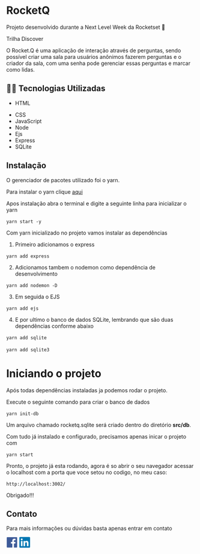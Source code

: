 # RocketQ 
Projeto desenvolvido durante a Next Level Week da Rocketset :rocket:

Trilha Discover

O Rocket.Q é uma aplicação de interação através de perguntas, sendo possível criar uma sala para usuários anônimos fazerem perguntas e o criador da sala, com uma senha pode gerenciar essas perguntas e marcar como lidas.

## :technologist:   Tecnologias Utilizadas 
+ HTML
- CSS
- JavaScript
- Node
- Ejs
- Express
- SQLite


## Instalação
O gerenciador de pacotes utilizado foi o yarn.

Para instalar o yarn clique [aqui](https://classic.yarnpkg.com/en/docs/install)

Apos instalação abra o terminal e digite a seguinte linha para inicializar o yarn
```
yarn start -y 
```

Com yarn inicializado no projeto vamos instalar as dependências

1. Primeiro adicionamos o express

```
yarn add express 
```

2. Adicionamos tambem o nodemon como dependência de desenvolvimento  
```
yarn add nodemon -D
```

3. Em seguida o EJS
```
yarn add ejs 
```

4. E por ultimo o banco de dados  SQLite, lembrando que são duas dependências conforme abaixo
```
yarn add sqlite

yarn add sqlite3 
```


# Iniciando o projeto
Após todas dependências instaladas ja podemos rodar o projeto. 

Execute o seguinte comando para criar o banco de dados
```
yarn init-db
```
Um arquivo chamado rocketq.sqlite será criado dentro do diretório **src/db**. 

Com tudo já instalado e configurado, precisamos apenas inicar o projeto com
```
yarn start
```

Pronto, o projeto já esta rodando, agora é so abrir o seu navegador acessar o localhost com a porta que voce setou no codigo, no meu caso:
```
http://localhost:3002/
```

Obrigado!!! 


## Contato

Para mais informações ou dúvidas basta apenas entrar em contato

<a href="https://www.facebook.com/rafael.gomes.961pl/"><img src="https://raw.githubusercontent.com/devicons/devicon/master/icons/facebook/facebook-original.svg" width="30" heigth="30" alt="Rafael-facebook"></a>
<a href="https://www.linkedin.com/in/rafael-gomes-77ab23160/"><img src="https://raw.githubusercontent.com/devicons/devicon/master/icons/linkedin/linkedin-original.svg" width="30" heigth="30" alt="Rafael-linkedn"></a>



